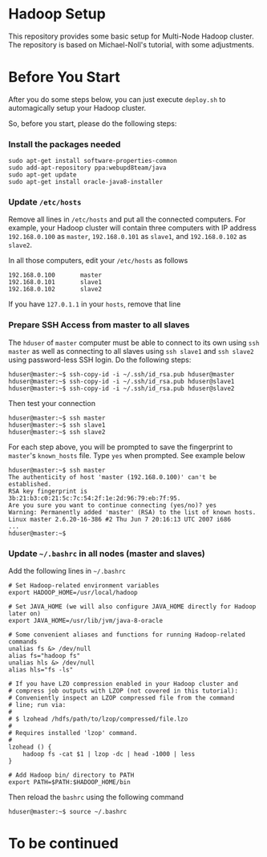 # Hadoop Setup
This repository provides some basic setup for Multi-Node Hadoop cluster. The repository is based on Michael-Noll's tutorial, with some adjustments.

# Before You Start
After you do some steps below, you can just execute `deploy.sh` to automagically setup your Hadoop cluster.

So, before you start, please do the following steps:

### Install the packages needed
```
sudo apt-get install software-properties-common
sudo add-apt-repository ppa:webupd8team/java
sudo apt-get update
sudo apt-get install oracle-java8-installer
```

### Update `/etc/hosts`

Remove all lines in `/etc/hosts` and put all the connected computers. For example, your Hadoop cluster will contain three computers with IP address `192.168.0.100` as `master`, `192.168.0.101` as `slave1`, and `192.168.0.102` as `slave2`. 

In all those computers, edit your `/etc/hosts` as follows

```
192.168.0.100		master
192.168.0.101		slave1
192.168.0.102		slave2
```
If you have `127.0.1.1` in your `hosts`, remove that line

### Prepare SSH Access from master to all slaves

The `hduser` of `master` computer must be able to connect to its own using `ssh master` as well as connecting to all slaves using `ssh slave1` and `ssh slave2` using password-less SSH login. Do the following steps:

```
hduser@master:~$ ssh-copy-id -i ~/.ssh/id_rsa.pub hduser@master
hduser@master:~$ ssh-copy-id -i ~/.ssh/id_rsa.pub hduser@slave1
hduser@master:~$ ssh-copy-id -i ~/.ssh/id_rsa.pub hduser@slave2
```

Then test your connection

```
hduser@master:~$ ssh master
hduser@master:~$ ssh slave1
hduser@master:~$ ssh slave2
```
For each step above, you will be prompted to save the fingerprint to `master`'s `known_hosts` file. Type `yes` when prompted. See example below

```
hduser@master:~$ ssh master
The authenticity of host 'master (192.168.0.100)' can't be established.
RSA key fingerprint is 3b:21:b3:c0:21:5c:7c:54:2f:1e:2d:96:79:eb:7f:95.
Are you sure you want to continue connecting (yes/no)? yes
Warning: Permanently added 'master' (RSA) to the list of known hosts.
Linux master 2.6.20-16-386 #2 Thu Jun 7 20:16:13 UTC 2007 i686
...
hduser@master:~$
```

### Update `~/.bashrc` in all nodes (master and slaves)

Add the following lines in `~/.bashrc`

```
# Set Hadoop-related environment variables
export HADOOP_HOME=/usr/local/hadoop

# Set JAVA_HOME (we will also configure JAVA_HOME directly for Hadoop later on)
export JAVA_HOME=/usr/lib/jvm/java-8-oracle

# Some convenient aliases and functions for running Hadoop-related commands
unalias fs &> /dev/null
alias fs="hadoop fs"
unalias hls &> /dev/null
alias hls="fs -ls"

# If you have LZO compression enabled in your Hadoop cluster and
# compress job outputs with LZOP (not covered in this tutorial):
# Conveniently inspect an LZOP compressed file from the command
# line; run via:
#
# $ lzohead /hdfs/path/to/lzop/compressed/file.lzo
#
# Requires installed 'lzop' command.
#
lzohead () {
    hadoop fs -cat $1 | lzop -dc | head -1000 | less
}

# Add Hadoop bin/ directory to PATH
export PATH=$PATH:$HADOOP_HOME/bin
```

Then reload the `bashrc` using the following command

```
hduser@master:~$ source ~/.bashrc
```

# To be continued
